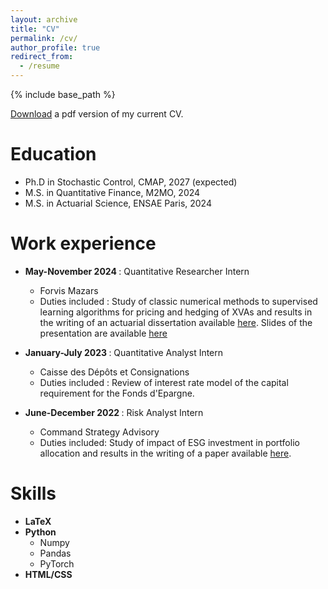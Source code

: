 ```yaml
---
layout: archive
title: "CV"
permalink: /cv/
author_profile: true
redirect_from:
  - /resume
---
```


{% include base_path %}

[Download](https://samymekk.github.io/files/CV_Mekkaoui_Samy.pdf) a pdf version of my current CV.



Education
======
* Ph.D in Stochastic Control, CMAP, 2027 (expected)
* M.S. in Quantitative Finance, M2MO, 2024
* M.S. in Actuarial Science, ENSAE Paris, 2024

Work experience
======
* <b> May-November 2024 </b>: Quantitative Researcher Intern
  * Forvis Mazars
  * Duties included : Study of classic numerical methods to supervised learning algorithms for pricing and hedging of XVAs and results in the writing of an actuarial dissertation available [here](https://samymekk.github.io/files/Mémoire_d_Actuariat-Samy.pdf). Slides of the presentation are available [here](https://samymekk.github.io/files/Slides_IA_Presentation_SamyMekkaoui.pdf)
  

* <b>January-July 2023 </b>: Quantitative Analyst Intern
  * Caisse des Dépôts et Consignations
  * Duties included : Review of interest rate model of the capital requirement for the Fonds d'Epargne.
  

* <b>June-December 2022 </b>: Risk Analyst Intern
  * Command Strategy Advisory
  * Duties included: Study of impact of ESG investment in portfolio allocation and results in the writing of a paper available [here](https://www.commandstrategy.com/wp-content/uploads/2022/12/Article-ESG-Repartition-des-notations-VF.pdf).
  
  
Skills
======
* <b> LaTeX </b>
* <b> Python </b>
  * Numpy
  * Pandas
  * PyTorch
* <b> HTML/CSS </b>



